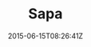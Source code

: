 ---
title: "Sapa"
date: 2015-06-15T08:26:41Z
draft: false
description: ""
type: post
region: "Southeast Asia"
country: "Vietnam"
thumbnail: "sapa-9.jpg"
---